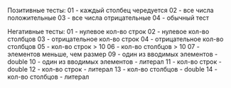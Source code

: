 Позитивные тесты:
01 - каждый столбец чередуется
02 - все числа положительные
03 - все числа отрицательные
04 - обычный тест

Негативные тесты:
01 - нулевое кол-во строк
02 - нулевое кол-во столбцов
03 - отрицательное кол-во строк
04 - отрицательное кол-во столбцов
05 - кол-во строк > 10
06 - кол-во столбцов > 10
07 - элементов меньше, чем размер
09 - один из вводимых элементов - double
10 - один из вводимых элементов - литерал
11 - кол-во строк - double
12 - кол-во строк - литерал
13 - кол-во столбцов - double
14 - кол-во столбцов - литерал
